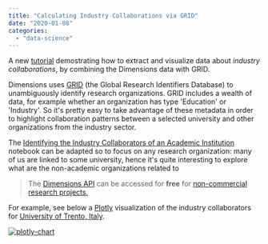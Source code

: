 ```yaml
---
title: "Calculating Industry Collaborations via GRID"
date: "2020-01-08"
categories: 
  - "data-science"
---
```


A new [tutorial](https://api-lab.dimensions.ai/cookbooks/8-organizations/2-Industry-Collaboration.html) demostrating how to extract and visualize data about _industry collaborations_, by combining the Dimensions data with GRID.

Dimensions uses [GRID](https://grid.ac/) (the Global Research Identifiers Database) to unambiguously identify research organizations. GRID includes a wealth of data, for example whether an organization has type 'Education' or 'Industry'. So it's pretty easy to take advantage of these metadata in order to highlight collaboration patterns between a selected university and other organizations from the industry sector.

The [Identifying the Industry Collaborators of an Academic Institution](https://api-lab.dimensions.ai/cookbooks/8-organizations/2-Industry-Collaboration.html) notebook can be adapted so to focus on any research organization: many of us are linked to some university, hence it's quite interesting to explore what are the non-academic organizations related to 

> The [Dimensions API](https://www.dimensions.ai/dimensions-apis/) can be accessed for **free** for [non-commercial research projects.](https://www.dimensions.ai/scientometric-research/)


For example, see below a [Plotly](https://plot.ly/python/) visualization of the industry collaborators for [University of Trento, Italy](https://grid.ac/institutes/grid.11696.39).

[![plotly-chart](/media/static/blog_img/2020-01-08-calculating-industry-collaborations-via-grid.jpg)](/media/static/blog_img/2020-01-08-calculating-industry-collaborations-via-grid.jpg)

